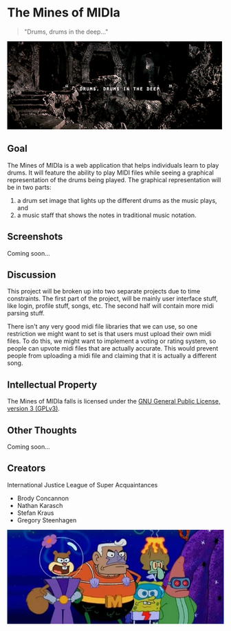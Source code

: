 # The Mines of MIDIa

> "Drums, drums in the deep..."

![Drums in the Deep](drums_in_the_deep.gif)

## Goal

The Mines of MIDIa is a web application that helps individuals
learn to play drums. It will feature the ability to play MIDI
files while seeing a graphical representation of the drums being
played. The graphical representation will be in two parts:

1. a drum set image that lights up the different drums as the
   music plays, and
2. a music staff that shows the notes in traditional music notation.

## Screenshots

Coming soon...

## Discussion

This project will be broken up into two separate projects due to
time constraints. The first part of the project, will be mainly
user interface stuff, like login, profile stuff, songs, etc. The
second half will contain more midi parsing stuff.

There isn't any very good midi file libraries that we can use, so
one restriction we might want to set is that users must upload
their own midi files. To do this, we might want to implement a
voting or rating system, so people can upvote midi files that are
actually accurate. This would prevent people from uploading a midi
file and claiming that it is actually a different song.

## Intellectual Property

The Mines of MIDIa falls is licensed under the [GNU General Public License, version 3 (GPLv3)](#).

## Other Thoughts

Coming soon...

## Creators

International Justice League of Super Acquaintances

- Brody Concannon
- Nathan Karasch
- Stefan Kraus
- Gregory Steenhagen

![International Justice League of Super Acquaintances](IJLSA.jpg)
